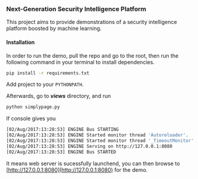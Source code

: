 ### Next-Generation Security Intelligence Platform
This project aims to provide demonstrations of a security intelligence platform boosted by machine learning.

#### Installation
In order to run the demo, pull the repo and go to the root, then run the following command in your terminal to install dependencies.

```bash
pip install -r requirements.txt
```

Add project to your `PYTHONPATH`.

Afterwards, go to ___views___ directory, and run

```bash
python simplypage.py
```

If console gives you

```bash
[02/Aug/2017:13:28:53] ENGINE Bus STARTING
[02/Aug/2017:13:28:53] ENGINE Started monitor thread 'Autoreloader'.
[02/Aug/2017:13:28:53] ENGINE Started monitor thread '_TimeoutMonitor'.
[02/Aug/2017:13:28:53] ENGINE Serving on http://127.0.0.1:8080
[02/Aug/2017:13:28:53] ENGINE Bus STARTED
```

It means web server is sucessfully launchend, you can then browse to [http://127.0.0.1:8080](http://127.0.0.1:8080) for the demo.
